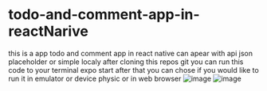 # todo-and-comment-app-in-reactNarive
this is a app todo and comment app in react native can apear with api json placeholder or simple localy
after cloning this repos git you can run this code to your terminal
expo start 
after that you can chose if you would like to run it in emulator or device physic or in web browser
![image](https://user-images.githubusercontent.com/56350989/187438371-5869b7a6-0526-4de4-8ca0-db32a73dc241.png)
![image](https://user-images.githubusercontent.com/56350989/187438533-182a0ab1-e0e5-446d-8810-82f06dda706b.png)
